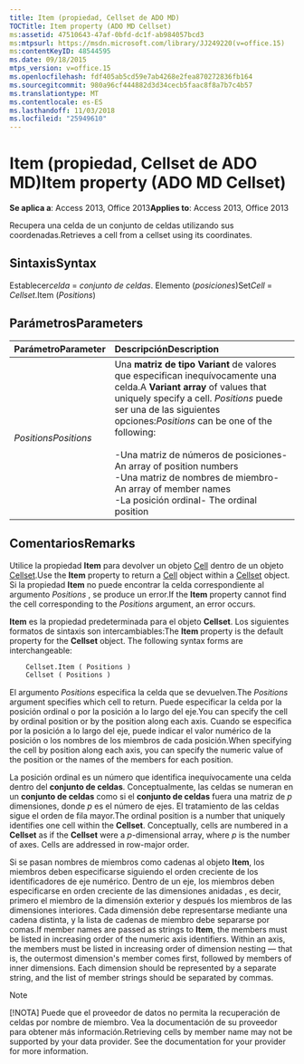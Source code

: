 ```yaml
---
title: Item (propiedad, Cellset de ADO MD)
TOCTitle: Item property (ADO MD Cellset)
ms:assetid: 47510643-47af-0bfd-dc1f-ab984057bcd3
ms:mtpsurl: https://msdn.microsoft.com/library/JJ249220(v=office.15)
ms:contentKeyID: 48544595
ms.date: 09/18/2015
mtps_version: v=office.15
ms.openlocfilehash: fdf405ab5cd59e7ab4268e2fea870272836fb164
ms.sourcegitcommit: 980a96cf444882d3d34cecb5faac8f8a7b7c4b57
ms.translationtype: MT
ms.contentlocale: es-ES
ms.lasthandoff: 11/03/2018
ms.locfileid: "25949610"
---
```

# <a name="item-property-ado-md-cellset"></a><span data-ttu-id="181f6-102">Item (propiedad, Cellset de ADO MD)</span><span class="sxs-lookup"><span data-stu-id="181f6-102">Item property (ADO MD Cellset)</span></span>

<span data-ttu-id="181f6-103">**Se aplica a**: Access 2013, Office 2013</span><span class="sxs-lookup"><span data-stu-id="181f6-103">**Applies to**: Access 2013, Office 2013</span></span>

<span data-ttu-id="181f6-104">Recupera una celda de un conjunto de celdas utilizando sus coordenadas.</span><span class="sxs-lookup"><span data-stu-id="181f6-104">Retrieves a cell from a cellset using its coordinates.</span></span>

## <a name="syntax"></a><span data-ttu-id="181f6-105">Sintaxis</span><span class="sxs-lookup"><span data-stu-id="181f6-105">Syntax</span></span>

<span data-ttu-id="181f6-106">Establecer*celda* = *conjunto de celdas*. Elemento (*posiciones*)</span><span class="sxs-lookup"><span data-stu-id="181f6-106">Set*Cell* = *Cellset*.Item (*Positions*)</span></span>

## <a name="parameters"></a><span data-ttu-id="181f6-107">Parámetros</span><span class="sxs-lookup"><span data-stu-id="181f6-107">Parameters</span></span>

|<span data-ttu-id="181f6-108">Parámetro</span><span class="sxs-lookup"><span data-stu-id="181f6-108">Parameter</span></span>|<span data-ttu-id="181f6-109">Descripción</span><span class="sxs-lookup"><span data-stu-id="181f6-109">Description</span></span>|
|:--------|:----------|
|<span data-ttu-id="181f6-110">*Positions*</span><span class="sxs-lookup"><span data-stu-id="181f6-110">*Positions*</span></span> |<span data-ttu-id="181f6-111">Una **matriz de tipo Variant** de valores que especifican inequívocamente una celda.</span><span class="sxs-lookup"><span data-stu-id="181f6-111">A **Variant array** of values that uniquely specify a cell.</span></span> <span data-ttu-id="181f6-112">*Positions* puede ser una de las siguientes opciones:</span><span class="sxs-lookup"><span data-stu-id="181f6-112">*Positions* can be one of the following:</span></span><br/><br/><span data-ttu-id="181f6-113">-Una matriz de números de posiciones</span><span class="sxs-lookup"><span data-stu-id="181f6-113">- An array of position numbers</span></span><br/><span data-ttu-id="181f6-114">-Una matriz de nombres de miembro</span><span class="sxs-lookup"><span data-stu-id="181f6-114">- An array of member names</span></span><br/><span data-ttu-id="181f6-115">-La posición ordinal</span><span class="sxs-lookup"><span data-stu-id="181f6-115">- The ordinal position</span></span> |

## <a name="remarks"></a><span data-ttu-id="181f6-116">Comentarios</span><span class="sxs-lookup"><span data-stu-id="181f6-116">Remarks</span></span>

<span data-ttu-id="181f6-117">Utilice la propiedad **Item** para devolver un objeto [Cell](cell-object-ado-md.md) dentro de un objeto [Cellset](cellset-object-ado-md.md).</span><span class="sxs-lookup"><span data-stu-id="181f6-117">Use the **Item** property to return a [Cell](cell-object-ado-md.md) object within a [Cellset](cellset-object-ado-md.md) object.</span></span> <span data-ttu-id="181f6-118">Si la propiedad **Item** no puede encontrar la celda correspondiente al argumento *Positions* , se produce un error.</span><span class="sxs-lookup"><span data-stu-id="181f6-118">If the **Item** property cannot find the cell corresponding to the *Positions* argument, an error occurs.</span></span>

<span data-ttu-id="181f6-p103">**Item** es la propiedad predeterminada para el objeto **Cellset**. Los siguientes formatos de sintaxis son intercambiables:</span><span class="sxs-lookup"><span data-stu-id="181f6-p103">The **Item** property is the default property for the **Cellset** object. The following syntax forms are interchangeable:</span></span>

```vb
    Cellset.Item ( Positions )
    Cellset ( Positions )
```

<span data-ttu-id="181f6-121">El argumento *Positions* especifica la celda que se devuelven.</span><span class="sxs-lookup"><span data-stu-id="181f6-121">The *Positions* argument specifies which cell to return.</span></span> <span data-ttu-id="181f6-122">Puede especificar la celda por la posición ordinal o por la posición a lo largo del eje.</span><span class="sxs-lookup"><span data-stu-id="181f6-122">You can specify the cell by ordinal position or by the position along each axis.</span></span> <span data-ttu-id="181f6-123">Cuando se especifica por la posición a lo largo del eje, puede indicar el valor numérico de la posición o los nombres de los miembros de cada posición.</span><span class="sxs-lookup"><span data-stu-id="181f6-123">When specifying the cell by position along each axis, you can specify the numeric value of the position or the names of the members for each position.</span></span>

<span data-ttu-id="181f6-p105">La posición ordinal es un número que identifica inequívocamente una celda dentro del **conjunto de celdas**. Conceptualmente, las celdas se numeran en un **conjunto de celdas** como si el **conjunto de celdas** fuera una matriz de *p* dimensiones, donde *p* es el número de ejes. El tratamiento de las celdas sigue el orden de fila mayor.</span><span class="sxs-lookup"><span data-stu-id="181f6-p105">The ordinal position is a number that uniquely identifies one cell within the **Cellset**. Conceptually, cells are numbered in a **Cellset** as if the **Cellset** were a *p*-dimensional array, where *p* is the number of axes. Cells are addressed in row-major order.</span></span>

<span data-ttu-id="181f6-p106">Si se pasan nombres de miembros como cadenas al objeto **Item**, los miembros deben especificarse siguiendo el orden creciente de los identificadores de eje numérico. Dentro de un eje, los miembros deben especificarse en orden creciente de las dimensiones anidadas , es decir, primero el miembro de la dimensión exterior y después los miembros de las dimensiones interiores. Cada dimensión debe representarse mediante una cadena distinta, y la lista de cadenas de miembro debe separarse por comas.</span><span class="sxs-lookup"><span data-stu-id="181f6-p106">If member names are passed as strings to **Item**, the members must be listed in increasing order of the numeric axis identifiers. Within an axis, the members must be listed in increasing order of dimension nesting — that is, the outermost dimension's member comes first, followed by members of inner dimensions. Each dimension should be represented by a separate string, and the list of member strings should be separated by commas.</span></span>


> [!NOTE]
> <span data-ttu-id="181f6-p107">[!NOTA] Puede que el proveedor de datos no permita la recuperación de celdas por nombre de miembro. Vea la documentación de su proveedor para obtener más información.</span><span class="sxs-lookup"><span data-stu-id="181f6-p107">Retrieving cells by member name may not be supported by your data provider. See the documentation for your provider for more information.</span></span>


